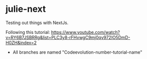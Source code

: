 # julie-next
Testing out things with NextJs.

Following this tutorial: https://www.youtube.com/watch?v=RY6B7JSBRRg&list=PLC3y8-rFHvwgC9mj0qv972IO5DmD-H0ZH&index=2
* All branches are named "Codeevolution-number-tutorial-name"
